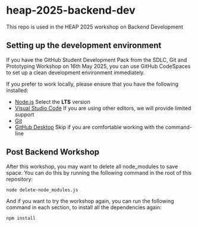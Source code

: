 # heap-2025-backend-dev

This repo is used in the HEAP 2025 workshop on Backend Development

## Setting up the development environment

If you have the GitHub Student Development Pack from the SDLC, Git and Prototyping Workshop on 16th May 2025, you can use GitHub CodeSpaces to set up a clean development environment immediately.

If you prefer to work locally, please ensure that you have the following installed:

-   [Node.js](https://nodejs.org) Select the **LTS** version
-   [Visual Studio Code](https://code.visualstudio.com/) If you are using other editors, we will provide limited support
-   [Git](https://git-scm.com/)
-   [GitHub Desktop](https://github.com/apps/desktop) Skip if you are comfortable working with the command-line

## Post Backend Workshop

After this workshop, you may want to delete all node_modules to save space. You can do this by running the following command in the root of this repository:

```bash
node delete-node_modules.js
```

And if you want to try the workshop again, you can run the following command in each section, to install all the dependencies again:

```bash
npm install
```
